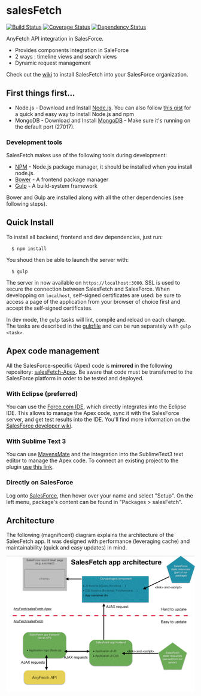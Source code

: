 # salesFetch
[![Build Status](https://travis-ci.org/AnyFetch/salesFetch.svg)](https://travis-ci.org/AnyFetch/salesFetch)
[![Coverage Status](https://coveralls.io/repos/AnyFetch/salesFetch/badge.png)](https://coveralls.io/r/AnyFetch/salesFetch)
[![Dependency Status](https://david-dm.org/AnyFetch/salesFetch.svg?theme=shields.io)](https://david-dm.org/AnyFetch/salesFetch)

AnyFetch API integration in SalesForce.

* Provides components integration in SaleForce
* 2 ways : timeline views and search views
* Dynamic request management

Check out the [wiki](https://github.com/AnyFetch/salesFetch/wiki/Installation-guide) to install SalesFetch into your SalesForce organization.


## First things first...

* Node.js - Download and Install [Node.js](http://www.nodejs.org/download/). You can also follow [this gist](https://gist.github.com/isaacs/579814) for a quick and easy way to install Node.js and npm
* MongoDB - Download and Install [MongoDB](http://www.mongodb.org/downloads) - Make sure it's running on the default port (27017).

### Development tools

SalesFetch makes use of the following tools during development:

* [NPM](https://www.npmjs.org/) - Node.js package manager, it should be installed when you install node.js.
* [Bower](http://bower.io/) - A frontend package manager
* [Gulp](http://gulpjs.com/) - A build-system framework

Bower and Gulp are installed along with all the other dependencies (see following steps).

## Quick Install

To install all backend, frontend and dev dependencies, just run:

```
  $ npm install
```

You shoud then be able to launch the server with:
```
  $ gulp
```

The server in now available on `https://localhost:3000`. SSL is used to secure the connection between SalesFetch and SalesForce. When developping on `localhost`, self-signed certificates are used: be sure to access a page of the application from your browser of choice first and accept the self-signed certificates.

In dev mode, the `gulp` tasks will lint, compile and reload on each change. The tasks are described in the [gulpfile]() and can be run separately with `gulp <task>`.

## Apex code management

All the SalesForce-specific (Apex) code is **mirrored** in the following repository: [salesFetch-Apex](https://github.com/Papiel/salesFetch-Apex).
Be aware that code must be transferred to the SalesForce platform in order to be tested and deployed.

### With Eclipse (preferred)

You can use the [Force.com IDE](https://wiki.developerforce.com/page/Force.com_IDE), which directly integrates into the Eclipse IDE. This allows to manage the Apex code, sync it with the SalesForce server, and get test results into the IDE. You'll find more information on the [SalesForce developer wiki](https://wiki.developerforce.com/page/An_Introduction_to_Force_IDE).

### With Sublime Text 3

You can use [MavensMate](http://mavensmate.com/) and the integration into the SublimeText3 text editor to manage the Apex code. To connect an existing project to the plugin [use this link](http://mavensmate.com/Plugins/Sublime_Text/Existing_Projects).

### Directly on SalesForce
Log onto [SalesForce](http://salesforce.com), then hover over your name and select "Setup". On the left menu, package's content can be found in "Packages > salesFetch".

## Architecture

The following (magnificent) diagram explains the architecture of the SalesFetch app. It was designed with performance (leveraging cache) and maintainability (quick and easy updates) in mind.

![SalesFetch app architecture](images/architecture.png)
